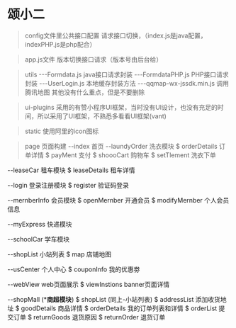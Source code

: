 # 颂小二

>config文件里公共接口配置
请求接口切换，（index.js是java配置，indexPHP.js是php配合）

>app.js文件
版本切换接口请求（版本号由后台给）

>utils
---Formdata.js  java接口请求封装
---FormdataPHP.js  PHP接口请求封装
---UserLogin.js  本地缓存封装方法
---qqmap-wx-jssdk.min.js 调用腾讯地图
其他没有什么重点，但是不要删除

>ui-plugins
采用的有赞小程序UI框架，当时没有UI设计，也没有充足的时间，所以采用了UI框架，不熟悉多看看UI框架(vant)

>static
使用阿里的icon图标

>page 页面构建
--index 首页
--laundyOrder 洗衣模块
    $  orderDetails 订单详情
    $ payMent 支付
    $ shoooCart 购物车
    $ setTlement 洗衣下单

--leaseCar 租车模块
    $ leaseDetails 租车详情

--login 登录注册模块
    $ register 验证码登录

--mernberInfo 会员模块
    $ openMernber 开通会员
    $ modifyMernber 个人会员信息

--myExpress 快递模块

--schoolCar 学车模块

--shopList 小站列表
    $ map 店铺地图

--usCenter 个人中心
    $ couponInfo 我的优惠劵

--webView web页面展示
    $ viewInstions  banner页面详情

--shopMall (*******商超模块******)
    $ shopList (同上-小站列表)
    $ addressList 添加收货地址
    $ goodDetails 商品详情
    $ orderDetails 我的订单列表和详情
    $ orderList 提交订单
    $ returnGoods  退货原因
    $ returnOrder 退货订单



